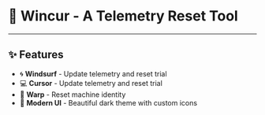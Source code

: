 # 🎯 Wincur - A Telemetry Reset Tool
---
## ✨ Features
- 🌀 **Windsurf** - Update telemetry and reset trial
- 💻 **Cursor** - Update telemetry and reset trial
- 🚀 **Warp** - Reset machine identity
- 🎨 **Modern UI** - Beautiful dark theme with custom icons

